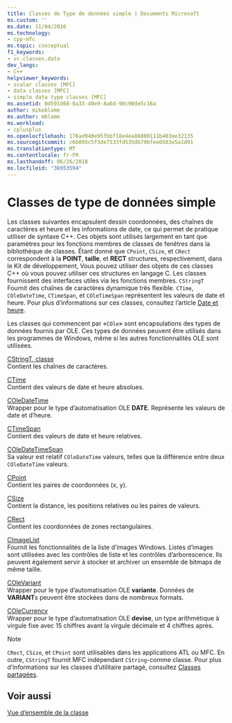 ```yaml
---
title: Classes de Type de données simple | Documents Microsoft
ms.custom: ''
ms.date: 11/04/2016
ms.technology:
- cpp-mfc
ms.topic: conceptual
f1_keywords:
- vc.classes.data
dev_langs:
- C++
helpviewer_keywords:
- scalar classes [MFC]
- data classes [MFC]
- simple data type classes [MFC]
ms.assetid: 0d591d68-0a33-49e9-8a6d-90c90de5c16a
author: mikeblome
ms.author: mblome
ms.workload:
- cplusplus
ms.openlocfilehash: 176ad940e95fbbf18e4ea86800111b483ee32135
ms.sourcegitcommit: c6b095c5f3de7533fd535d679bfee0503e5a1d91
ms.translationtype: MT
ms.contentlocale: fr-FR
ms.lasthandoff: 06/26/2018
ms.locfileid: "36953594"
---
```

# <a name="simple-data-type-classes"></a>Classes de type de données simple
Les classes suivantes encapsulent dessin coordonnées, des chaînes de caractères et heure et les informations de date, ce qui permet de pratique utiliser de syntaxe C++. Ces objets sont utilisés largement en tant que paramètres pour les fonctions membres de classes de fenêtres dans la bibliothèque de classes. Étant donné que `CPoint`, `CSize`, et `CRect` correspondent à la **POINT**, **taille**, et **RECT** structures, respectivement, dans le Kit de développement, Vous pouvez utiliser des objets de ces classes C++ où vous pouvez utiliser ces structures en langage C. Les classes fournissent des interfaces utiles via les fonctions membres. `CStringT` Fournit des chaînes de caractères dynamique très flexible. `CTime`, `COleDateTime`, `CTimeSpan`, et `COleTimeSpan` représentent les valeurs de date et heure. Pour plus d’informations sur ces classes, consultez l’article [Date et heure](../atl-mfc-shared/date-and-time.md).  
  
 Les classes qui commencent par «`COle`» sont encapsulations des types de données fournis par OLE. Ces types de données peuvent être utilisés dans les programmes de Windows, même si les autres fonctionnalités OLE sont utilisées.  
  
 [CStringT, classe](../atl-mfc-shared/reference/cstringt-class.md)  
 Contient les chaînes de caractères.  
  
 [CTime](../atl-mfc-shared/reference/ctime-class.md)  
 Contient des valeurs de date et heure absolues.  
  
 [COleDateTime](../atl-mfc-shared/reference/coledatetime-class.md)  
 Wrapper pour le type d’automatisation OLE **DATE**. Représente les valeurs de date et d’heure.  
  
 [CTimeSpan](../atl-mfc-shared/reference/ctimespan-class.md)  
 Contient des valeurs de date et heure relatives.  
  
 [COleDateTimeSpan](../atl-mfc-shared/reference/coledatetimespan-class.md)  
 Sa valeur est relatif `COleDateTime` valeurs, telles que la différence entre deux `COleDateTime` valeurs.  
  
 [CPoint](../atl-mfc-shared/reference/cpoint-class.md)  
 Contient les paires de coordonnées (x, y).  
  
 [CSize](../atl-mfc-shared/reference/csize-class.md)  
 Contient la distance, les positions relatives ou les paires de valeurs.  
  
 [CRect](../atl-mfc-shared/reference/crect-class.md)  
 Contient les coordonnées de zones rectangulaires.  
  
 [CImageList](../mfc/reference/cimagelist-class.md)  
 Fournit les fonctionnalités de la liste d’images Windows. Listes d’images sont utilisées avec les contrôles de liste et les contrôles d’arborescence. Ils peuvent également servir à stocker et archiver un ensemble de bitmaps de même taille.  
  
 [COleVariant](../mfc/reference/colevariant-class.md)  
 Wrapper pour le type d’automatisation OLE **variante**. Données de **VARIANT**s peuvent être stockées dans de nombreux formats.  
  
 [COleCurrency](../mfc/reference/colecurrency-class.md)  
 Wrapper pour le type d’automatisation OLE **devise**, un type arithmétique à virgule fixe avec 15 chiffres avant la virgule décimale et 4 chiffres après.  
  
> [!NOTE]
>  `CRect`, `CSize`, et `CPoint` sont utilisables dans les applications ATL ou MFC. En outre, `CStringT` fournit MFC indépendant `CString`-comme classe. Pour plus d’informations sur les classes d’utilitaire partagé, consultez [Classes partagées](../atl-mfc-shared/atl-mfc-shared-classes.md).  
  
## <a name="see-also"></a>Voir aussi  
 [Vue d’ensemble de la classe](../mfc/class-library-overview.md)

